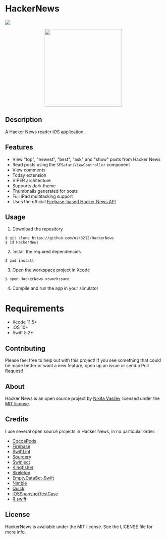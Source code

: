 # HackerNews

![](https://user-images.githubusercontent.com/17319991/87887377-477dfe80-ca2d-11ea-8422-b4e2dd52ff46.png)

<p align="center"><a href="https://itunes.apple.com/ru/app/hacker-news-social-news/id1442922669"><img src="https://user-images.githubusercontent.com/17319991/49230688-4421a380-f401-11e8-929e-53c5ed081bda.png" width="250" /></a></p>

## Description

A Hacker News reader iOS application.

## Features

* View "top", "newest", "best", "ask" and "show" posts from Hacker News
* Read posts using the `SFSafariViewController` component
* View comments
* Today extension
* VIPER architecture
* Supports dark theme
* Thumbnails generated for posts
* Full iPad multitasking support
* Uses the official [Firebase-based Hacker News API](https://github.com/HackerNews/API)

## Usage

1) Download the repository

```
$ git clone https://github.com/nik3212/HackerNews
$ cd HackerNews
```
    
2) Install the required dependencies

```
$ pod install
```

3) Open the workspace project in Xcode

```
$ open HackerNews.xcworkspace
```

4) Compile and run the app in your simulator


# Requirements

- Xcode 11.5+
- iOS 10+
- Swift 5.2+

## Contributing

Please feel free to help out with this project! If you see something that could be made better or want a new feature, open up an issue or send a Pull Request!

## About

Hacker News is an open source project by [Nikita Vasilev](mailto:nv3212@gmail.com) licensed under the [MIT license](LICENSE).

## Credits

I use several open source projects in Hacker News, in no particular order:

* [CocoaPods](https://github.com/CocoaPods/CocoaPods)
* [Firebase](https://github.com/firebase/firebase-ios-sdk)
* [SwiftLint](https://github.com/realm/SwiftLint)
* [Sourcery](https://github.com/krzysztofzablocki/Sourcery)
* [Swinject](https://github.com/Swinject/Swinject)
* [Kingfisher](https://github.com/onevcat/Kingfisher)
* [Skeleton](https://github.com/gonzalonunez/Skeleton)
* [EmptyDataSet-Swift](https://github.com/Xiaoye220/EmptyDataSet-Swift)
* [Nimble](https://github.com/Quick/Nimble)
* [Quick](https://github.com/Quick/Quick)
* [iOSSnapshotTestCase](https://github.com/uber/ios-snapshot-test-case)
* [R.swift](https://github.com/mac-cain13/R.swift)

## License

HackerNews is available under the MIT license. See the LICENSE file for more info.
